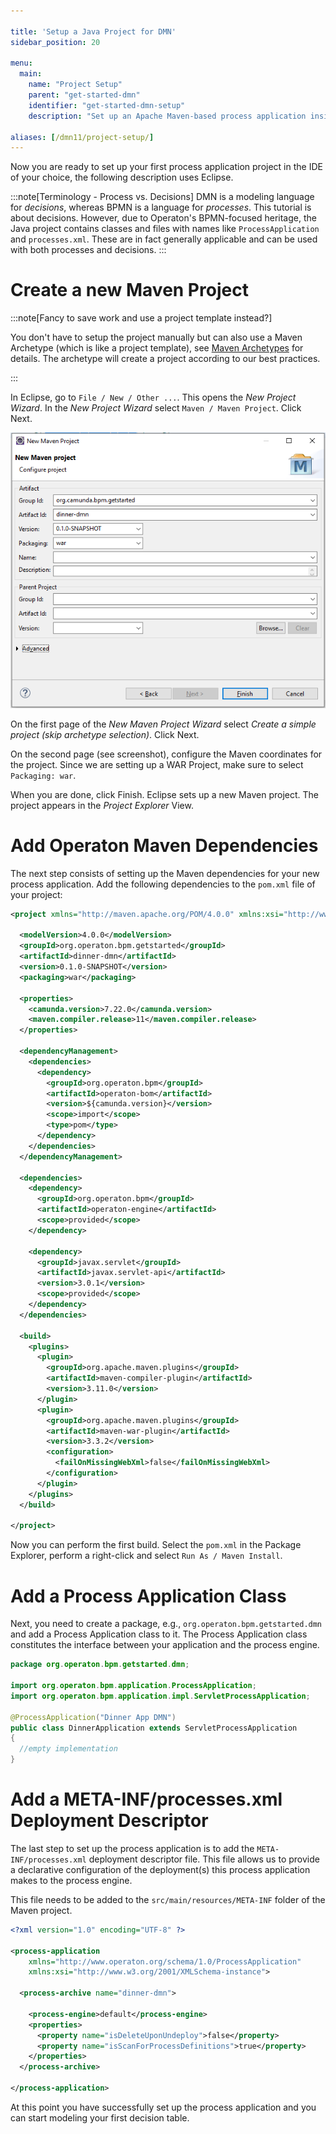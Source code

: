 ```yaml
---

title: 'Setup a Java Project for DMN'
sidebar_position: 20

menu:
  main:
    name: "Project Setup"
    parent: "get-started-dmn"
    identifier: "get-started-dmn-setup"
    description: "Set up an Apache Maven-based process application inside Eclipse."

aliases: [/dmn11/project-setup/]
---
```


Now you are ready to set up your first process application project in the IDE of your choice, the following description uses Eclipse.

:::note[Terminology - Process vs. Decisions]
DMN is a modeling language for *decisions*, whereas BPMN is a language for *processes*. This tutorial is about decisions. However, due to Operaton's BPMN-focused heritage, the Java project contains classes and files with names like `ProcessApplication` and `processes.xml`. These are in fact generally applicable and can be used with both processes and decisions.
:::

# Create a new Maven Project

:::note[Fancy to save work and use a project template instead?]

You don't have to setup the project manually but can also use a Maven Archetype (which is like a project template), see [Maven Archetypes](/manual/latest/user-guide/process-applications/maven-archetypes/) for details. The archetype will create a project according to our best practices.

:::

In Eclipse, go to `File / New / Other ...`. This opens the *New Project Wizard*. In the *New Project Wizard* select `Maven / Maven Project`. Click Next.

![Example image](./img/eclipse-new-project.png)

On the first page of the *New Maven Project Wizard* select *Create a simple project (skip archetype selection)*. Click Next.

On the second page (see screenshot), configure the Maven coordinates for the project. Since we are setting up a WAR Project, make sure to select `Packaging: war`.

When you are done, click Finish. Eclipse sets up a new Maven project. The project appears in the *Project Explorer* View.

# Add Operaton Maven Dependencies

The next step consists of setting up the Maven dependencies for your new process application. Add the following dependencies to the `pom.xml` file of your project:

```xml
<project xmlns="http://maven.apache.org/POM/4.0.0" xmlns:xsi="http://www.w3.org/2001/XMLSchema-instance" xsi:schemaLocation="http://maven.apache.org/POM/4.0.0 http://maven.apache.org/xsd/maven-4.0.0.xsd">

  <modelVersion>4.0.0</modelVersion>
  <groupId>org.operaton.bpm.getstarted</groupId>
  <artifactId>dinner-dmn</artifactId>
  <version>0.1.0-SNAPSHOT</version>
  <packaging>war</packaging>

  <properties>
    <camunda.version>7.22.0</camunda.version>
    <maven.compiler.release>11</maven.compiler.release>
  </properties>

  <dependencyManagement>
    <dependencies>
      <dependency>
        <groupId>org.operaton.bpm</groupId>
        <artifactId>operaton-bom</artifactId>
        <version>${camunda.version}</version>
        <scope>import</scope>
        <type>pom</type>
      </dependency>
    </dependencies>
  </dependencyManagement>

  <dependencies>
    <dependency>
      <groupId>org.operaton.bpm</groupId>
      <artifactId>operaton-engine</artifactId>
      <scope>provided</scope>
    </dependency>

    <dependency>
      <groupId>javax.servlet</groupId>
      <artifactId>javax.servlet-api</artifactId>
      <version>3.0.1</version>
      <scope>provided</scope>
    </dependency>
  </dependencies>

  <build>
    <plugins>
      <plugin>
        <groupId>org.apache.maven.plugins</groupId>
        <artifactId>maven-compiler-plugin</artifactId>
        <version>3.11.0</version>
      </plugin>
      <plugin>
        <groupId>org.apache.maven.plugins</groupId>
        <artifactId>maven-war-plugin</artifactId>
        <version>3.3.2</version>
        <configuration>
          <failOnMissingWebXml>false</failOnMissingWebXml>
        </configuration>
      </plugin>
    </plugins>
  </build>

</project>
```

Now you can perform the first build. Select the `pom.xml` in the Package Explorer, perform a right-click and select `Run As / Maven Install`.

# Add a Process Application Class

Next, you need to create a package, e.g., `org.operaton.bpm.getstarted.dmn` and add a Process Application class to it. The Process Application class constitutes the interface between your application and the process engine.

```java
package org.operaton.bpm.getstarted.dmn;

import org.operaton.bpm.application.ProcessApplication;
import org.operaton.bpm.application.impl.ServletProcessApplication;

@ProcessApplication("Dinner App DMN")
public class DinnerApplication extends ServletProcessApplication
{
  //empty implementation
}
```


# Add a META-INF/processes.xml Deployment Descriptor

The last step to set up the process application is to add the `META-INF/processes.xml` deployment descriptor file. This file allows us to provide a declarative configuration of the deployment(s) this process application makes to the process engine.

This file needs to be added to the `src/main/resources/META-INF` folder of the Maven project.

```xml
<?xml version="1.0" encoding="UTF-8" ?>

<process-application
    xmlns="http://www.operaton.org/schema/1.0/ProcessApplication"
    xmlns:xsi="http://www.w3.org/2001/XMLSchema-instance">

  <process-archive name="dinner-dmn">

    <process-engine>default</process-engine>
    <properties>
      <property name="isDeleteUponUndeploy">false</property>
      <property name="isScanForProcessDefinitions">true</property>
    </properties>
  </process-archive>

</process-application>
```

At this point you have successfully set up the process application and you can start modeling your first decision table.
